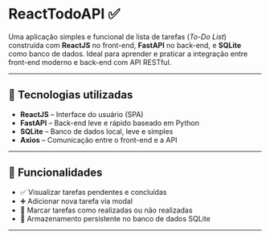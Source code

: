# ReactTodoAPI ✅

Uma aplicação simples e funcional de lista de tarefas (_To-Do List_) construída com **ReactJS** no front-end, **FastAPI** no back-end, e **SQLite** como banco de dados. Ideal para aprender e praticar a integração entre front-end moderno e back-end com API RESTful.

---

## 🚀 Tecnologias utilizadas

- **ReactJS** – Interface do usuário (SPA)
- **FastAPI** – Back-end leve e rápido baseado em Python
- **SQLite** – Banco de dados local, leve e simples
- **Axios** – Comunicação entre o front-end e a API

---

## 🎯 Funcionalidades

- ✅ Visualizar tarefas pendentes e concluídas
- ➕ Adicionar nova tarefa via modal
- 📝 Marcar tarefas como realizadas ou não realizadas
- 💾 Armazenamento persistente no banco de dados SQLite

---

